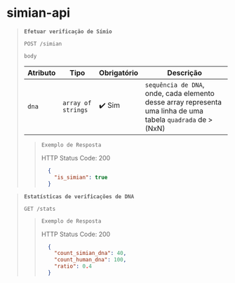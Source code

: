 # simian-api

>**`Efetuar verificação de Símio`**
>```
>POST /simian
>```
>
>`body`
>
>| Atributo  | Tipo               | Obrigatório            | Descrição    |
>|-----------|--------------------|------------------------|--------------|
>| `dna`     | `array of strings` | :heavy_check_mark: Sim |    `sequência de DNA`, onde, cada elemento desse array representa uma linha de uma tabela `quadrada` de >(NxN) |
>
>
>> `Exemplo de Resposta`
>>
>>    HTTP Status Code: 200
>>
>>    ```json
>>      {
>>        "is_simian": true
>>      }
>>    ```


> **`Estatísticas de verificações de DNA`**
>```
> GET /stats
>```
>
>> `Exemplo de Resposta`
>>
>>   HTTP Status Code: 200 
>>
>>   ```json
>>     {
>>       "count_simian_dna": 40,
>>       "count_human_dna": 100,
>>       "ratio": 0.4
>>     }
>>   ```
